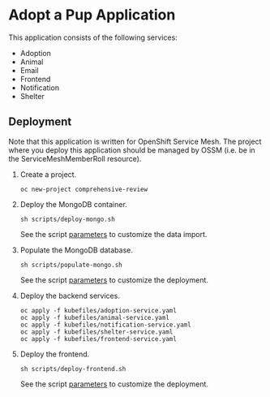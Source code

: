 # Adopt a Pup Application

This application consists of the following services:

- Adoption
- Animal
- Email
- Frontend
- Notification
- Shelter

## Deployment

Note that this application is written for OpenShift Service Mesh.
The project where you deploy this application should be managed by OSSM
(i.e. be in the ServiceMeshMemberRoll resource).

1. Create a project.
    ```
    oc new-project comprehensive-review
    ```

2. Deploy the MongoDB container.
    ```
    sh scripts/deploy-mongo.sh
    ```
   
   See the script [parameters](scripts/deploy-mongo.sh) to customize the data import.

3. Populate the MongoDB database.
    ```
    sh scripts/populate-mongo.sh
    ```
   See the script [parameters](scripts/populate-mongo.sh) to customize the deployment.

4. Deploy the backend services.
    ```
    oc apply -f kubefiles/adoption-service.yaml
    oc apply -f kubefiles/animal-service.yaml
    oc apply -f kubefiles/notification-service.yaml 
    oc apply -f kubefiles/shelter-service.yaml
    oc apply -f kubefiles/frontend-service.yaml
    ```

5. Deploy the frontend.

    ```
   sh scripts/deploy-frontend.sh
   ```
   See the script [parameters](scripts/deploy-frontend.sh) to customize the deployment.
